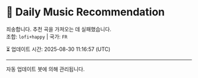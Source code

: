 
# 🎵 Daily Music Recommendation

죄송합니다. 추천 곡을 가져오는 데 실패했습니다.  
조합: `lofi+happy` | 국가: `FR`

⏳ 업데이트 시간: 2025-08-30 11:16:57 (UTC)

---
자동 업데이트 봇에 의해 관리됩니다.

